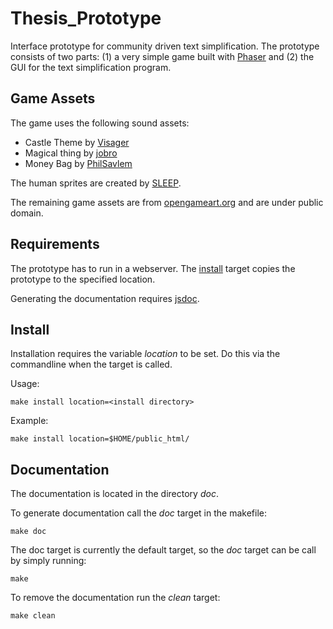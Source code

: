 # Thesis_Prototype
Interface prototype for community driven text simplification. 
The prototype consists of two parts: (1) a very simple game 
built with [Phaser](http://phaser.io/) and (2) the GUI for the text 
simplification program.

## Game Assets
The game uses the following sound assets:
- Castle Theme by [Visager](http://freemusicarchive.org/music/Visager/)
- Magical thing by [jobro](https://www.freesound.org/people/jobro)
- Money Bag by [PhilSavlem](http://www.freesound.org/people/PhilSavlem/)

The human sprites are created by [SLEEP](http://sleepy-rpgmaker.tumblr.com/post/62480708702/character-from-legend-of-the-last-princess-a).

The remaining game assets are from [opengameart.org](http://opengameart.org/) and
are under public domain.

## Requirements
The prototype has to run in a webserver. The [install](#Install) 
target copies the prototype to the specified location.

Generating the documentation requires [jsdoc](https://github.com/jsdoc3/jsdoc).

## Install
Installation requires the variable *location* to be set.
Do this via the commandline when the target is called.

Usage:
```
make install location=<install directory>
```

Example:
```
make install location=$HOME/public_html/
```

## Documentation
The documentation is located in the directory *doc*.

To generate documentation call the *doc* target in the makefile:
```
make doc
```

The doc target is currently the default target, so the *doc*
target can be call by simply running:
```
make
```

To remove the documentation run the *clean* target: 
```
make clean
```
